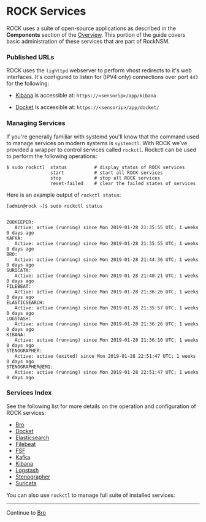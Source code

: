 # ROCK Services

ROCK uses a suite of open-source applications as described in the **Components**
section of the [Overview](overview/index.md). This portion of the guide covers
basic administration of these services that are part of RockNSM.


### Published URLs

ROCK uses the `lighttpd` webserver to perform vhost redirects to it's web
interfaces. It's configured to listen for (IPV4 only) connections over
port `443` for the following:  

* [Kibana](kibana.md) is accessible at: `https://<sensorip>/app/kibana`  

* [Docket](docket.md) is accessible at: `https://<sensorip>/app/docket/`  


### Managing Services

If you're generally familiar with systemd you'll know that the command used to
manage services on modern systems is `systemctl`. With ROCK we've provided a
wrapper to control services called `rockctl`. Rockctl can be used to perform the
following operations:

```shell
$ sudo rockctl  status          # display status of ROCK services
                start           # start all ROCK services
                stop            # stop all ROCK services
                reset-failed    # clear the failed states of services
```

Here is an example output of `rockctl status`:  

```shell
[admin@rock ~]$ sudo rockctl status


ZOOKEEPER:
   Active: active (running) since Mon 2019-01-28 21:35:55 UTC; 1 weeks 0 days ago
KAFKA:
   Active: active (running) since Mon 2019-01-28 21:35:55 UTC; 1 weeks 0 days ago
BRO:
   Active: active (running) since Mon 2019-01-28 21:44:36 UTC; 1 weeks 0 days ago
SURICATA:
   Active: active (running) since Mon 2019-01-28 21:40:21 UTC; 1 weeks 0 days ago
FILEBEAT:
   Active: active (running) since Mon 2019-01-28 21:36:26 UTC; 1 weeks 0 days ago
ELASTICSEARCH:
   Active: active (running) since Mon 2019-01-28 21:35:57 UTC; 1 weeks 0 days ago
LOGSTASH:
   Active: active (running) since Mon 2019-01-28 21:36:26 UTC; 1 weeks 0 days ago
KIBANA:
   Active: active (running) since Mon 2019-01-28 21:36:10 UTC; 1 weeks 0 days ago
STENOGRAPHER:
   Active: active (exited) since Mon 2019-01-28 22:51:47 UTC; 1 weeks 0 days ago
STENOGRAPHER@EM1:
   Active: active (running) since Mon 2019-01-28 22:51:47 UTC; 1 weeks 0 days ago
```


### Services Index

See the following list for more details on the operation and configuration of
ROCK services:  

* [Bro](bro.md)
* [Docket](docket.md)
* [Elasticsearch](elasticsearch.md)
* [Filebeat](filebeat.md)
* [FSF](fsf.md)
* [Kafka](kafka.md)
* [Kibana](kibana.md)
* [Logstash](logstash.md)
* [Stenographer](stenographer.md)
* [Suricata](suricata.md)

You can also use `rockctl` to manage full suite of installed services:

---

Continue to [Bro](./bro.md)
